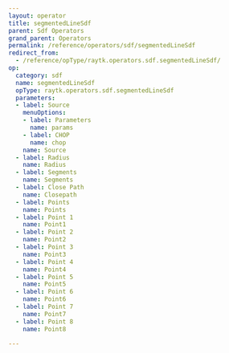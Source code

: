 ```yaml
---
layout: operator
title: segmentedLineSdf
parent: Sdf Operators
grand_parent: Operators
permalink: /reference/operators/sdf/segmentedLineSdf
redirect_from:
  - /reference/opType/raytk.operators.sdf.segmentedLineSdf/
op:
  category: sdf
  name: segmentedLineSdf
  opType: raytk.operators.sdf.segmentedLineSdf
  parameters:
  - label: Source
    menuOptions:
    - label: Parameters
      name: params
    - label: CHOP
      name: chop
    name: Source
  - label: Radius
    name: Radius
  - label: Segments
    name: Segments
  - label: Close Path
    name: Closepath
  - label: Points
    name: Points
  - label: Point 1
    name: Point1
  - label: Point 2
    name: Point2
  - label: Point 3
    name: Point3
  - label: Point 4
    name: Point4
  - label: Point 5
    name: Point5
  - label: Point 6
    name: Point6
  - label: Point 7
    name: Point7
  - label: Point 8
    name: Point8

---
```

